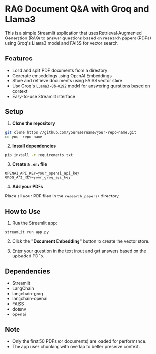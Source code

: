 # RAG Document Q\&A with Groq and Llama3

This is a simple Streamlit application that uses Retrieval-Augmented Generation (RAG) to answer questions based on research papers (PDFs) using Groq's Llama3 model and FAISS for vector search.

## Features

* Load and split PDF documents from a directory
* Generate embeddings using OpenAI Embeddings
* Store and retrieve documents using FAISS vector store
* Use Groq's `Llama3-8b-8192` model for answering questions based on context
* Easy-to-use Streamlit interface

##  Setup

1. **Clone the repository**

```bash
git clone https://github.com/yourusername/your-repo-name.git
cd your-repo-name
```

2. **Install dependencies**

```bash
pip install -r requirements.txt
```

3. **Create a `.env` file**

```env
OPENAI_API_KEY=your_openai_api_key
GROQ_API_KEY=your_groq_api_key
```

4. **Add your PDFs**

Place all your PDF files in the `research_papers/` directory.

## How to Use

1. Run the Streamlit app:

```cmd
streamlit run app.py
```

2. Click the **"Document Embedding"** button to create the vector store.

3. Enter your question in the text input and get answers based on the uploaded PDFs.

##  Dependencies

* Streamlit
* LangChain
* langchain-groq
* langchain-openai
* FAISS
* dotenv
* openai

## Note

* Only the first 50 PDFs (or documents) are loaded for performance.
* The app uses chunking with overlap to better preserve context.
